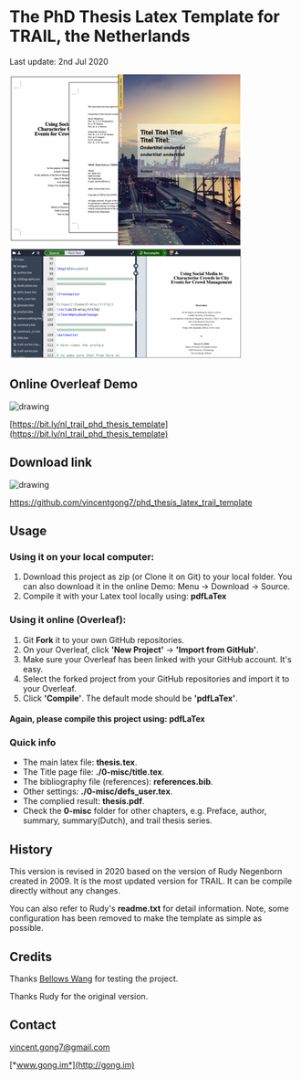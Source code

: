 #  The PhD Thesis Latex Template for TRAIL, the Netherlands

Last update: 2nd Jul 2020

![Trail Phd Thesis Latex Template](/0-misc/images/project_cover.png)

## Online Overleaf Demo

<img src="https://images.ctfassets.net/nrgyaltdicpt/5doLOtX69is0i6WIiY4um/6cc9be15c75155e7b93cd4823b742e44/overleaf_wide_colour_green_bg.png" alt="drawing" width="200"/>

[https://bit.ly/nl_trail_phd_thesis_template](https://bit.ly/nl_trail_phd_thesis_template)

## Download link


<img src="https://www.quarara.com/wp-content/uploads/2020/06/GitHub.jpg" alt="drawing" width="200"/>

[https://github.com/vincentgong7/phd_thesis_latex_trail_template
](https://github.com/vincentgong7/phd_thesis_latex_trail_template
)

## Usage
### Using it on your local computer:
1. Download this project as zip (or Clone it on Git) to your local folder. You can also download it in the online Demo: Menu -> Download -> Source.
2. Compile it with your Latex tool locally using: **pdfLaTex**

### Using it online (Overleaf):
1. Git **Fork** it to your own GitHub repositories.
2. On your Overleaf, click **'New Project'** -> **'Import from GitHub'**. 
3. Make sure your Overleaf has been linked with your GitHub account. It's easy.
4. Select the forked project from your GitHub repositories and import it to your Overleaf.
5. Click **'Compile'**. The default mode should be **'pdfLaTex'**.

#### Again, please compile this project using: pdfLaTex

### Quick info
- The main latex file: **thesis.tex**.
- The Title page file: **./0-misc/title.tex**.
- The bibliography file (references): **references.bib**.
- Other settings: **./0-misc/defs_user.tex**.
- The complied result: **thesis.pdf**.
- Check the **0-misc** folder for other chapters, e.g. Preface, author, summary, summary(Dutch), and trail thesis series.

## History
This version is revised in 2020 based on the version of Rudy Negenborn created in 2009. It is the most updated version for TRAIL. It can be compile directly without any changes.

You can also refer to Rudy's **readme.txt** for detail information. Note, some configuration has been removed to make the template as simple as possible.

## Credits

Thanks [Bellows Wang](https://bellowswang.github.io/) for testing the project.

Thanks Rudy for the original version.

## Contact
vincent.gong7@gmail.com

[*www.gong.im*](http://gong.im)

<script type="text/javascript" src="//counter.websiteout.net/js/5/4/0/0"></script>

<div  style="float: left;"><script type='text/javascript' id='clustrmaps' src='//cdn.clustrmaps.com/map_v2.js?cl=ffffff&w=100&t=n&d=x1J3eElasbNDsl8xziNpBBbhxruhx-axoqnr5fptH7I'></script></div>
